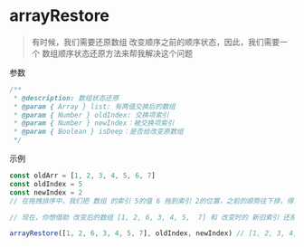 # arrayRestore


> 有时候，我们需要还原数组 改变顺序之前的顺序状态，因此，我们需要一个 数组顺序状态还原方法来帮我解决这个问题

参数

```js
/**
 * @description: 数组状态还原
 * @param { Array } list: 有两值交换后的数组
 * @param { Number } oldIndex: 交换项索引
 * @param { Number } newIndex：被交换项索引
 * @param { Boolean } isDeep：是否给改变原数组
 */
```

示例

```js
const oldArr = [1, 2, 3, 4, 5, 6, 7]
const oldIndex = 5
const newIndex = 2
// 在拖拽排序中，我们把 数组 的索引 5的值 6 拖到索引 2的位置，之前的顺势往下排，得到 [1, 2, 6, 3, 4, 5,  7]

// 现在，你想借助 改变后的数组 [1, 2, 6, 3, 4, 5,  7] 和 改变时的 新旧索引 还原数组改变之前的状态，我们这样做

arrayRestore([1, 2, 6, 3, 4, 5, 7], oldIndex, newIndex) // [1, 2, 3, 4, 5, 6, 7]
```